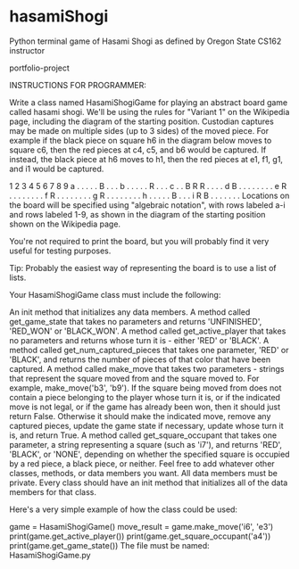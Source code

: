 # hasamiShogi
Python terminal game of Hasami Shogi as defined by Oregon State CS162 instructor



portfolio-project

INSTRUCTIONS FOR PROGRAMMER:

Write a class named HasamiShogiGame for playing an abstract board game called hasami shogi. We'll be using the rules for "Variant 1" on the Wikipedia page, including the diagram of the starting position. Custodian captures may be made on multiple sides (up to 3 sides) of the moved piece. For example if the black piece on square h6 in the diagram below moves to square c6, then the red pieces at c4, c5, and b6 would be captured. If instead, the black piece at h6 moves to h1, then the red pieces at e1, f1, g1, and i1 would be captured.

  1 2 3 4 5 6 7 8 9
a . . . . . B . . .
b . . . . . R . . .
c . . B R R . . . .
d B . . . . . . . .
e R . . . . . . . .
f R . . . . . . . .
g R . . . . . . . .
h . . . . . B . . .
i R B . . . . . . .
Locations on the board will be specified using "algebraic notation", with rows labeled a-i and rows labeled 1-9, as shown in the diagram of the starting position shown on the Wikipedia page.

You're not required to print the board, but you will probably find it very useful for testing purposes.

Tip: Probably the easiest way of representing the board is to use a list of lists.

Your HasamiShogiGame class must include the following:

An init method that initializes any data members.
A method called get_game_state that takes no parameters and returns 'UNFINISHED', 'RED_WON' or 'BLACK_WON'.
A method called get_active_player that takes no parameters and returns whose turn it is - either 'RED' or 'BLACK'.
A method called get_num_captured_pieces that takes one parameter, 'RED' or 'BLACK', and returns the number of pieces of that color that have been captured.
A method called make_move that takes two parameters - strings that represent the square moved from and the square moved to. For example, make_move('b3', 'b9'). If the square being moved from does not contain a piece belonging to the player whose turn it is, or if the indicated move is not legal, or if the game has already been won, then it should just return False. Otherwise it should make the indicated move, remove any captured pieces, update the game state if necessary, update whose turn it is, and return True.
A method called get_square_occupant that takes one parameter, a string representing a square (such as 'i7'), and returns 'RED', 'BLACK', or 'NONE', depending on whether the specified square is occupied by a red piece, a black piece, or neither.
Feel free to add whatever other classes, methods, or data members you want. All data members must be private. Every class should have an init method that initializes all of the data members for that class.

Here's a very simple example of how the class could be used:

game = HasamiShogiGame()
move_result = game.make_move('i6', 'e3')
print(game.get_active_player())
print(game.get_square_occupant('a4'))
print(game.get_game_state())
The file must be named: HasamiShogiGame.py
